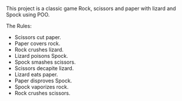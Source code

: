 This project  is a classic game Rock, scissors and paper with lizard and Spock using POO.

The Rules:
- Scissors cut paper.
- Paper covers rock.
- Rock crushes lizard.
- Lizard poisons Spock.
- Spock smashes scissors.
- Scissors decapite lizard.
- Lizard eats paper.
- Paper disproves Spock.
- Spock vaporizes rock.
- Rock crushes scissors.

